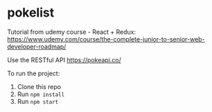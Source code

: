 # pokelist
Tutorial from udemy course - React + Redux:
https://www.udemy.com/course/the-complete-junior-to-senior-web-developer-roadmap/

Use the RESTful API https://pokeapi.co/

To run the project:

1. Clone this repo
2. Run `npm install`
3. Run `npm start`
